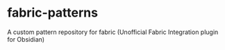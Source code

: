 # fabric-patterns
A custom pattern repository for fabric (Unofficial Fabric Integration plugin for Obsidian) 
